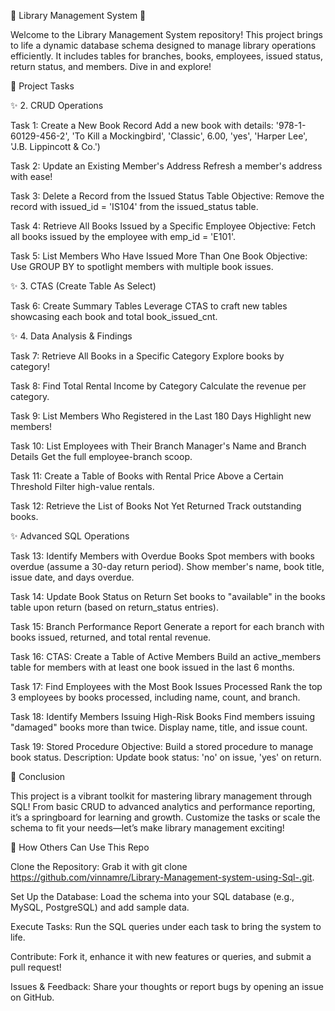 🌟 Library Management System 🌟

Welcome to the Library Management System repository! This project brings to life a dynamic database schema designed to manage library operations efficiently. It includes tables for branches, books, employees, issued status, return status, and members. Dive in and explore!





🎉 Project Tasks

✨ 2. CRUD Operations





Task 1: Create a New Book Record
Add a new book with details: '978-1-60129-456-2', 'To Kill a Mockingbird', 'Classic', 6.00, 'yes', 'Harper Lee', 'J.B. Lippincott & Co.')



Task 2: Update an Existing Member's Address
Refresh a member's address with ease!



Task 3: Delete a Record from the Issued Status Table
Objective: Remove the record with issued_id = 'IS104' from the issued_status table.



Task 4: Retrieve All Books Issued by a Specific Employee
Objective: Fetch all books issued by the employee with emp_id = 'E101'.



Task 5: List Members Who Have Issued More Than One Book
Objective: Use GROUP BY to spotlight members with multiple book issues.

✨ 3. CTAS (Create Table As Select)





Task 6: Create Summary Tables
Leverage CTAS to craft new tables showcasing each book and total book_issued_cnt.

✨ 4. Data Analysis & Findings





Task 7: Retrieve All Books in a Specific Category
Explore books by category!



Task 8: Find Total Rental Income by Category
Calculate the revenue per category.



Task 9: List Members Who Registered in the Last 180 Days
Highlight new members!



Task 10: List Employees with Their Branch Manager's Name and Branch Details
Get the full employee-branch scoop.



Task 11: Create a Table of Books with Rental Price Above a Certain Threshold
Filter high-value rentals.



Task 12: Retrieve the List of Books Not Yet Returned
Track outstanding books.

✨ Advanced SQL Operations





Task 13: Identify Members with Overdue Books
Spot members with books overdue (assume a 30-day return period). Show member's name, book title, issue date, and days overdue.



Task 14: Update Book Status on Return
Set books to "available" in the books table upon return (based on return_status entries).



Task 15: Branch Performance Report
Generate a report for each branch with books issued, returned, and total rental revenue.



Task 16: CTAS: Create a Table of Active Members
Build an active_members table for members with at least one book issued in the last 6 months.



Task 17: Find Employees with the Most Book Issues Processed
Rank the top 3 employees by books processed, including name, count, and branch.



Task 18: Identify Members Issuing High-Risk Books
Find members issuing "damaged" books more than twice. Display name, title, and issue count.



Task 19: Stored Procedure
Objective: Build a stored procedure to manage book status.
Description: Update book status: 'no' on issue, 'yes' on return.



🎯 Conclusion

This project is a vibrant toolkit for mastering library management through SQL! From basic CRUD to advanced analytics and performance reporting, it’s a springboard for learning and growth. Customize the tasks or scale the schema to fit your needs—let’s make library management exciting!



🚀 How Others Can Use This Repo





Clone the Repository: Grab it with git clone https://github.com/vinnamre/Library-Management-system-using-Sql-.git.



Set Up the Database: Load the schema into your SQL database (e.g., MySQL, PostgreSQL) and add sample data.



Execute Tasks: Run the SQL queries under each task to bring the system to life.



Contribute: Fork it, enhance it with new features or queries, and submit a pull request!



Issues & Feedback: Share your thoughts or report bugs by opening an issue on GitHub.
